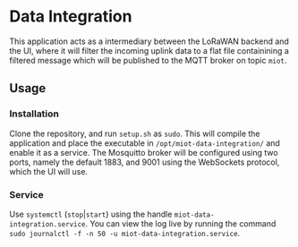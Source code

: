 # Data Integration

This application acts as a intermediary between the LoRaWAN backend and the UI, where it will filter the incoming uplink data to a flat file containining a filtered message which will be published to the MQTT broker on topic `miot`. 

## Usage

### Installation

Clone the repository, and run `setup.sh` as `sudo`. This will compile the application and place the executable in `/opt/miot-data-integration/` and enable it as a service. The Mosquitto broker will be configured using two ports, namely the default 1883, and 9001 using the WebSockets protocol, which the UI will use.

### Service

Use `systemctl` (`stop`|`start`) using the handle `miot-data-integration.service`. You can view the log live by running the command `sudo journalctl -f -n 50 -u miot-data-integration.service`.

